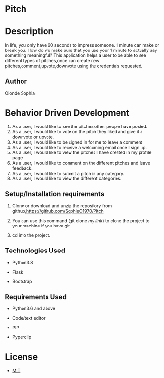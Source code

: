 # Pitch


# Description
In life, you only have 60 seconds to impress someone. 1 minute can make or break you. How do we make sure that you use your 1 minute to actually say something meaningful? This application helps a user to be able to see different types of pitches,once can create new pitches,comment,upvote,downvote using the credentials requested.

## Author
Olonde Sophia

# Behavior Driven Development
1. As a user, I would like to see the pitches other people have posted.
2. As a user, I would like to vote on the pitch they liked and give it a downvote or upvote.
3. As a user, I would like to be signed in for me to leave a comment
4. As a user, I would like to receive a welcoming email once I sign up.
5. As a user, I would like to view the pitches I have created in my profile page.
6. As a user, I would like to comment on the different pitches and leave feedback.
7. As a user, I would like to submit a pitch in any category.
8. As a user, I would like to view the different categories.


## Setup/Installation requirements
1. Clone or download and unzip the repository from github,https://github.com/SophieO1970/Pitch

2. You can use this command (git clone *my link*) to clone the project to your machine if you have git.

3. cd into the project.

## Technologies Used

* Python3.8

* Flask

* Bootstrap

## Requirements Used
* Python3.6 and above

* Code/text editor

* PIP

* Pyperclip

# License
- [MIT](https://github.com/SophieO1970/Pitch/blob/master/LICENSE)

